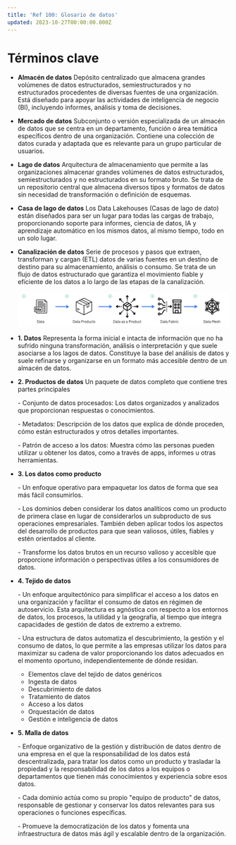 ```yaml
---
title: 'Ref 100: Glosario de datos'
updated: 2023-10-27T00:00:00.000Z
---
```

# Términos clave

*   **Almacén de datos**  Depósito centralizado que almacena grandes volúmenes de datos estructurados, semiestructurados y no estructurados procedentes de diversas fuentes de una organización. Está diseñado para apoyar las actividades de inteligencia de negocio (BI), incluyendo informes, análisis y toma de decisiones.

*   **Mercado de datos** Subconjunto o versión especializada de un almacén de datos que se centra en un departamento, función o área temática específicos dentro de una organización. Contiene una colección de datos curada y adaptada que es relevante para un grupo particular de usuarios.

*   **Lago de datos** Arquitectura de almacenamiento que permite a las organizaciones almacenar grandes volúmenes de datos estructurados, semiestructurados y no estructurados en su formato bruto. Se trata de un repositorio central que almacena diversos tipos y formatos de datos sin necesidad de transformación o definición de esquemas.

*   **Casa de lago de datos** Los Data Lakehouses (Casas de lago de dato) están diseñados para ser un lugar para todas las cargas de trabajo, proporcionando soporte para informes, ciencia de datos, IA y aprendizaje automático en los mismos datos, al mismo tiempo, todo en un solo lugar.

*   **Canalización de datos**  Serie de procesos y pasos que extraen, transforman y cargan (ETL) datos de varias fuentes en un destino de destino para su almacenamiento, análisis o consumo. Se trata de un flujo de datos estructurado que garantiza el movimiento fiable y eficiente de los datos a lo largo de las etapas de la canalización.

    ![](./images/ref/data.png)

*   **1. Datos** Representa la forma inicial e intacta de información que no ha sufrido ninguna transformación, análisis o interpretación y que suele asociarse a los lagos de datos. Constituye la base del análisis de datos y suele refinarse y organizarse en un formato más accesible dentro de un almacén de datos.

*   **2. Productos de datos** Un paquete de datos completo que contiene tres partes principales

    \- Conjunto de datos procesados: Los datos organizados y analizados que proporcionan respuestas o conocimientos.

    \- Metadatos: Descripción de los datos que explica de dónde proceden, cómo están estructurados y otros detalles importantes.

    \- Patrón de acceso a los datos: Muestra cómo las personas pueden utilizar u obtener los datos, como a través de apps, informes u otras herramientas.

*   **3. Los datos como producto**

    \- Un enfoque operativo para empaquetar los datos de forma que sea más fácil consumirlos.

    \- Los dominios deben considerar los datos analíticos como un producto de primera clase en lugar de considerarlos un subproducto de sus operaciones empresariales. También deben aplicar todos los aspectos del desarrollo de productos para que sean valiosos, útiles, fiables y estén orientados al cliente.

    \- Transforme los datos brutos en un recurso valioso y accesible que proporcione información o perspectivas útiles a los consumidores de datos.

*   **4. Tejido de datos**

    \- Un enfoque arquitectónico para simplificar el acceso a los datos en una organización y facilitar el consumo de datos en régimen de autoservicio. Esta arquitectura es agnóstica con respecto a los entornos de datos, los procesos, la utilidad y la geografía, al tiempo que integra capacidades de gestión de datos de extremo a extremo.

    \- Una estructura de datos automatiza el descubrimiento, la gestión y el consumo de datos, lo que permite a las empresas utilizar los datos para maximizar su cadena de valor proporcionando los datos adecuados en el momento oportuno, independientemente de dónde residan.

    *   Elementos clave del tejido de datos genéricos
    *   Ingesta de datos
    *   Descubrimiento de datos
    *   Tratamiento de datos
    *   Acceso a los datos
    *   Orquestación de datos
    *   Gestión e inteligencia de datos

*   **5. Malla de datos**

    \- Enfoque organizativo de la gestión y distribución de datos dentro de una empresa en el que la responsabilidad de los datos está descentralizada, para tratar los datos como un producto y trasladar la propiedad y la responsabilidad de los datos a los equipos o departamentos que tienen más conocimientos y experiencia sobre esos datos.

    \- Cada dominio actúa como su propio "equipo de producto" de datos, responsable de gestionar y conservar los datos relevantes para sus operaciones o funciones específicas.

    \- Promueve la democratización de los datos y fomenta una infraestructura de datos más ágil y escalable dentro de la organización.
